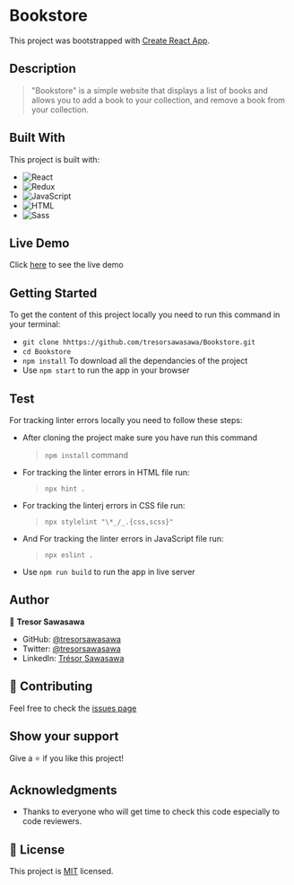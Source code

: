 # Bookstore

This project was bootstrapped with [Create React App](https://github.com/facebook/create-react-app).

## Description 
> "Bookstore" is a simple website that displays a list of books and allows you to add a book to your collection, and remove a book from your collection.

## Built With

This project is built with:

- ![React](https://img.shields.io/badge/-React-1d1919?style=flat&logo=react)
- ![Redux](https://img.shields.io/badge/-Redux-1d1919?style=flat&logo=redux)
- ![JavaScript](https://img.shields.io/badge/-JavaScript-000000?style=flat&logo=javascript)
- ![HTML](https://img.shields.io/badge/-HT%3CL-1d1919?style=flat&logo=html5)
- ![Sass](https://img.shields.io/badge/-Sass-1d1919?style=flat&logo=sass&logoColor=ffffff&labelColor=%23CC6699)

## Live Demo

Click [here](https://tresorsawasawa.github.io/Bookstore/) to see the live demo

## Getting Started

To get the content of this project locally you need to run this command in your terminal:

- `git clone hhttps://github.com/tresorsawasawa/Bookstore.git`
- `cd Bookstore`
- `npm install` To download all the dependancies of the project
- Use `npm start` to run the app in your browser

## Test

For tracking linter errors locally you need to follow these steps:

- After cloning the project make sure you have run this command

  > `npm install` command

- For tracking the linter errors in HTML file run:

  > `npx hint .`

- For tracking the linterj errors in CSS file run:

  > `npx stylelint "\*_/_.{css,scss}"`

- And For tracking the linter errors in JavaScript file run:

  > `npx eslint .`

- Use `npm run build` to run the app in live server

## Author

👤 **Tresor Sawasawa**

- GitHub: [@tresorsawasawa](https://github.com/tresorsawasawa)
- Twitter: [@tresorsawasawa](https://twitter.com/TresorSawasawa)
- LinkedIn: [Trésor Sawasawa](https://www.linkedin.com/in/tr%C3%A9sor-sawasawa-43745320b/)

## :handshake: Contributing

Feel free to check the [issues page](https://github.com/tresorsawasawa/Bookstore/issues)

## Show your support

Give a :star: if you like this project!

## Acknowledgments

- Thanks to everyone who will get time to check this code especially to code reviewers.

## 📝 License

This project is [MIT](./MIT.md) licensed.
